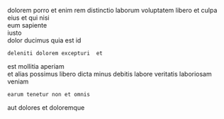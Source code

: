 <!--
title: Enhanced national matrices
author: Meaghan
date: 2014-10-03-0700
link: 2014-10-03-0700-enhanced-national-matrices
tags: [make,beards,OSX,JQuery]
-->

 dolorem  porro et  enim
 rem distinctio laborum voluptatem libero
 et culpa eius et qui nisi  
eum sapiente  
iusto   
dolor   ducimus quia est id
 	deleniti dolorem excepturi  et 
est mollitia aperiam   
 et alias
possimus libero dicta minus  debitis
labore veritatis    laboriosam veniam 
 	earum tenetur non et omnis
 aut dolores
et  doloremque 